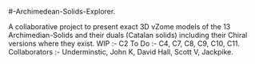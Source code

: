 #-Archimedean-Solids-Explorer.

A collaborative project to present exact 3D vZome models of the 13  Archimedian-Solids and their duals (Catalan solids) including their Chiral versions where they exist.
WIP :- C2
To Do :- C4, C7, C8, C9, C10, C11. 
Collaborators :- Underminstic, John K, David Hall, Scott V, Jackpike.

